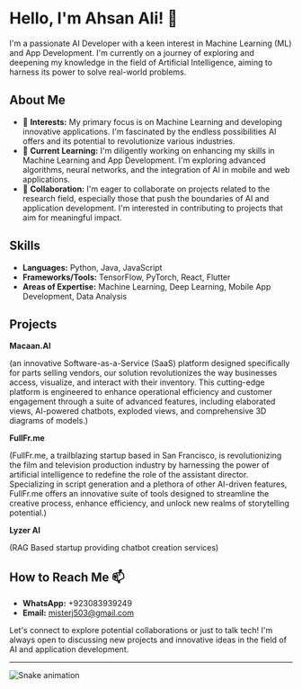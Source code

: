 # Hello, I'm Ahsan Ali! 👋

I'm a passionate AI Developer with a keen interest in Machine Learning (ML) and App Development. I'm currently on a journey of exploring and deepening my knowledge in the field of Artificial Intelligence, aiming to harness its power to solve real-world problems.

## About Me

- 👀 **Interests:** My primary focus is on Machine Learning and developing innovative applications. I'm fascinated by the endless possibilities AI offers and its potential to revolutionize various industries.
- 🌱 **Current Learning:** I'm diligently working on enhancing my skills in Machine Learning and App Development. I'm exploring advanced algorithms, neural networks, and the integration of AI in mobile and web applications.
- 💞️ **Collaboration:** I'm eager to collaborate on projects related to the research field, especially those that push the boundaries of AI and application development. I'm interested in contributing to projects that aim for meaningful impact.

## Skills

- **Languages:** Python, Java, JavaScript
- **Frameworks/Tools:** TensorFlow, PyTorch, React, Flutter
- **Areas of Expertise:** Machine Learning, Deep Learning, Mobile App Development, Data Analysis

## Projects

**Macaan.AI** 

(an innovative Software-as-a-Service (SaaS) platform designed specifically for parts selling vendors, our solution revolutionizes the way businesses access, visualize, and interact with their inventory. This cutting-edge platform is engineered to enhance operational efficiency and customer engagement through a suite of advanced features, including elaborated views, AI-powered chatbots, exploded views, and comprehensive 3D diagrams of models.)

**FullFr.me** 

(FullFr.me, a trailblazing startup based in San Francisco, is revolutionizing the film and television production industry by harnessing the power of artificial intelligence to redefine the role of the assistant director. Specializing in script generation and a plethora of other AI-driven features, FullFr.me offers an innovative suite of tools designed to streamline the creative process, enhance efficiency, and unlock new realms of storytelling potential.)

**Lyzer AI** 

(RAG Based startup providing chatbot creation services) 

## How to Reach Me 📫

- **WhatsApp:** +923083939249
- **Email:** misterj503@gmail.com

Let's connect to explore potential collaborations or just to talk tech! I'm always open to discussing new projects and innovative ideas in the field of AI and application development.

---
![Snake animation](https://github.com/thepiyushmalhotra/thepiyushmalhotra/blob/output/github-contribution-grid-snake.svg)
